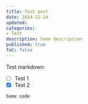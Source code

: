```yaml
---
title: Test post
date: 2024-12-24
updated:
categories: 
- Test
description: Some description
published: true
ToC: false
---
```


<script>
    import Counter from '$lib/components/Counter.svelte';
    import NetworkTable from '$lib/posts/network_theory/NetworkTable.svelte';
</script>

<Counter />

Test markdown:
- [ ] Test 1
- [x] Test 2

```js
Some code
```

<NetworkTable />
